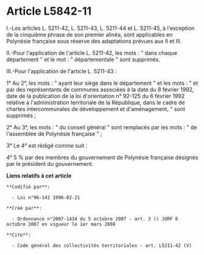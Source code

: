 # Article L5842-11

I.-Les articles L. 5211-42, L. 5211-43, L. 5211-44 et L. 5211-45, à l'exception de la cinquième phrase de son premier alinéa,
sont applicables en Polynésie française sous réserve des adaptations prévues aux II et III. 

II.-Pour l'application de l'article L. 5211-42, les mots : " dans chaque département " et le mot : " départementale " sont
supprimés. 

III.-Pour l'application de l'article L. 5211-43 : 

1° Au 2°, les mots : " ayant leur siège dans le département " et les mots : " et par des représentants de communes associées
à la date du 8 février 1992, date de la publication de la loi d'orientation n° 92-125 du 6 février 1992 relative à
l'administration territoriale de la République, dans le cadre de chartes intercommunales de développement et d'aménagement, "
sont supprimés ; 

2° Au 3°, les mots : " du conseil général " sont remplacés par les mots : " de l'assemblée de Polynésie française " ; 

3° Le 4° est rédigé comme suit : 

4° 5 % par des membres du gouvernement de Polynésie française désignés par le président du gouvernement.

**Liens relatifs à cet article**

	**Codifié par**:

	  - Loi n°96-142 1996-02-21

	**Créé par**:

	  - Ordonnance n°2007-1434 du 5 octobre 2007 - art. 3 () JORF 6 octobre 2007 en vigueur le 1er mars 2008

	**Cite**:

	  - Code général des collectivités territoriales - art. L5211-42 (V)
